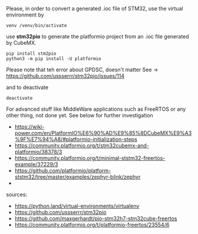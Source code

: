 Please, in order to convert a generated .ioc file of STM32, use the virtual environment by

```
venv /venv/bin/activate
```

use **stm32pio** to generate the platformio project from an .ioc file generated by CubeMX.

```
pip install stm2pio
python3 -m pip install -U platformio
```

Please note that teh error about GPDSC, doesn't matter
See -> https://github.com/ussserrr/stm32pio/issues/114

and to deactivate
```
deactivate
```

For advanced stuff like MiddleWare applications such as FreeRTOS or any other thing, not done yet.
See below for further investigation
- https://wiki-power.com/en/PlatformIO%E6%90%AD%E9%85%8DCubeMX%E9%A3%9F%E7%94%A8/#platformio-initialization-steps 
- https://community.platformio.org/t/stm32cubemx-and-platformio/38378/3
- https://community.platformio.org/t/minimal-ststm32-freertos-example/37229/3
- https://github.com/platformio/platform-ststm32/tree/master/examples/zephyr-blink/zephyr
- 

sources:
- https://python.land/virtual-environments/virtualenv
- https://github.com/ussserrr/stm32pio
- https://github.com/maxgerhardt/pio-stm32h7-stm32cube-freertos
- https://community.platformio.org/t/platformio-freertos/23554/6
